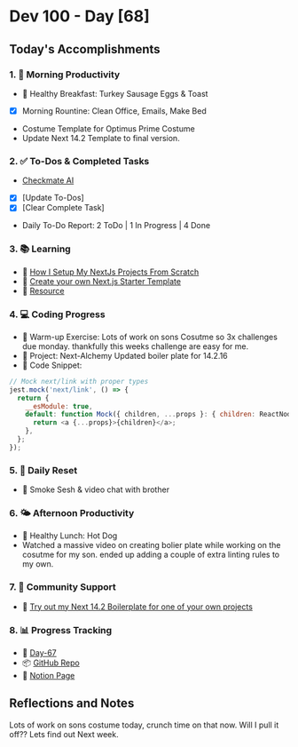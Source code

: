 # Dev 100 - Day [68]

## Today's Accomplishments

### 1. 🌅 Morning Productivity

- 🍳 Healthy Breakfast: Turkey Sausage Eggs & Toast
- [x] Morning Rountine: Clean Office, Emails, Make Bed
- Costume Template for Optimus Prime Costume
- Update Next 14.2 Template to final version. 

### 2. ✅ To-Dos & Completed Tasks

- [Checkmate AI](https://checkmate-ai.vercel.app/)
- [x] [Update To-Dos]
- [x] [Clear Complete Task]
- Daily To-Do Report: 2 ToDo | 1 In Progress | 4 Done

### 3. 📚 Learning

- 🔗 [How I Setup My NextJs Projects From Scratch](https://www.youtube.com/watch?v=gfQCNuTMIGs)
- 🔗 [Create your own Next.js Starter Template](https://www.youtube.com/watch?v=dLRKV-bajS4)
- 🔗 [Resource](URL)

### 4. 💻 Coding Progress

- 🧠 Warm-up Exercise: Lots of work on sons Cosutme so 3x challenges due monday. thankfully this weeks challenge are easy for me. 
- 🦺 Project: Next-Alchemy Updated boiler plate for 14.2.16
- 📝 Code Snippet:

```javascript
// Mock next/link with proper types
jest.mock('next/link', () => {
  return {
    __esModule: true,
    default: function Mock({ children, ...props }: { children: ReactNode; href: string }) {
      return <a {...props}>{children}</a>;
    },
  };
});
```

### 5. 🔄 Daily Reset


- 🧘 Smoke Sesh & video chat with brother 

### 6. 🌤️ Afternoon Productivity

- 🍱 Healthy Lunch: Hot Dog
- Watched a massive video on creating bolier plate while working on the cosutme for my son. ended up adding a couple of extra linting rules to my own.

### 7. 🤝 Community Support

- 🔗 [Try out my Next 14.2 Boilerplate for one of your own projects](https://next-alchemy-14-2.vercel.app/)

### 8. 📊 Progress Tracking

- 🏫 [Day-67](https://www.skool.com/universityofcode/dev-100-day-67)
- 📦 [GitHub Repo](https://github.com/Digitl-Alchemyst/dev100/blob/main/Day-67/day67.md)
- 📄 [Notion Page](https://liberating-galley-48d.notion.site/Dev100-Coding-Lifestyle-Challenge-a85ec9fba3ce41f3b29d581a1a85d92b?pvs=4)

## Reflections and Notes

Lots of work on sons costume today, crunch time on that now. Will I pull it off?? Lets find out Next week.
